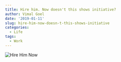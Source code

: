 ```yaml
---
title: Hire him. Now doesn't this shows initiative?
author: Vimal Goel
date: '2019-01-11'
slug: hire-him-now-doesn-t-this-shows-initiative
categories:
  - Life
tags:
  - Work
---
```

![Hire Him Now](/post/2014-06-23-hire-him-now-doesn-t-this-shows-initiative_files/BRu62_8CMAAwm1A.jpg)
